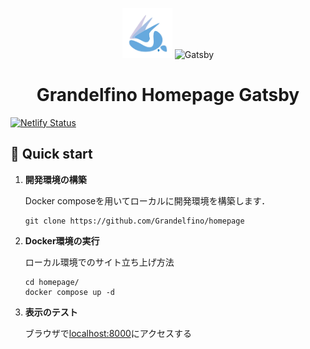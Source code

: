 <p align="center">
  <img alt="grandelfino" src="./src/images/teamlogo.png" width="80">
  <img alt="Gatsby" src="https://www.gatsbyjs.com/Gatsby-Monogram.svg" width="60" />
</p>
<h1 align="center">
  Grandelfino Homepage Gatsby
</h1>

[![Netlify Status](https://api.netlify.com/api/v1/badges/745c6495-0d2b-4199-890c-4aa0bc7a744d/deploy-status)](https://app.netlify.com/sites/papaya-malabi-2d07e7/deploys)

## 🚀 Quick start

1. **開発環境の構築**

    Docker composeを用いてローカルに開発環境を構築します．

    ```shell
    git clone https://github.com/Grandelfino/homepage
    ```

2. **Docker環境の実行**

    ローカル環境でのサイト立ち上げ方法

    ```shell
    cd homepage/
    docker compose up -d
    ```

3. **表示のテスト**

    ブラウザで[localhost:8000](http://localhost:8000)にアクセスする
